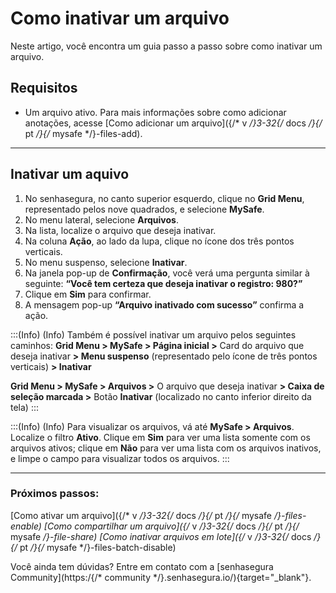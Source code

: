 # Como inativar um arquivo

Neste artigo, você encontra um guia passo a passo sobre como inativar um arquivo.


## Requisitos

* Um arquivo ativo. Para mais informações sobre como adicionar anotações, acesse
[Como adicionar um arquivo]({/* v */}3-32{/* docs */}{/* pt */}{/* mysafe */}-files-add).

***
## Inativar um aquivo

1. No senhasegura, no canto superior esquerdo, clique no **Grid Menu**, representado pelos nove quadrados, e selecione **MySafe**.
2. No menu lateral, selecione **Arquivos**. 
3. Na lista, localize o arquivo que deseja inativar.
4. Na coluna **Ação**, ao lado da lupa, clique no ícone dos três pontos verticais.
5. No menu suspenso, selecione **Inativar**.
6. Na janela pop-up de **Confirmação**, você verá uma pergunta similar à seguinte: 
**“Você tem certeza que deseja inativar o registro: 980?”**
7. Clique em **Sim** para confirmar.
8. A mensagem pop-up **“Arquivo inativado com sucesso”** confirma a ação.

:::(Info) (Info)
Também é possível inativar um arquivo pelos seguintes caminhos:
**Grid Menu > MySafe > Página inicial >** Card do arquivo que deseja inativar **> Menu suspenso** (representado pelo ícone de três pontos verticais) **> Inativar**

**Grid Menu > MySafe > Arquivos >** O arquivo que deseja inativar **> Caixa de seleção marcada >** Botão **Inativar** (localizado no canto inferior direito da tela)
:::

:::(Info) (Info)
Para visualizar os arquivos, vá até **MySafe > Arquivos**. Localize o filtro **Ativo**. Clique em **Sim** para ver uma lista somente com os arquivos ativos; clique em **Não** para ver uma lista com os arquivos inativos, e limpe o campo para visualizar todos os arquivos.
:::
***

### Próximos passos:
[Como ativar um arquivo]({/* v */}3-32{/* docs */}{/* pt */}{/* mysafe */}-files-enable)
[Como compartilhar um arquivo]({/* v */}3-32{/* docs */}{/* pt */}{/* mysafe */}-file-share)
[Como inativar arquivos em lote]({/* v */}3-32{/* docs */}{/* pt */}{/* mysafe */}-files-batch-disable)

Você ainda tem dúvidas? Entre em contato com a  [senhasegura Community](https:/{/* community */}.senhasegura.io/){target="_blank"}.